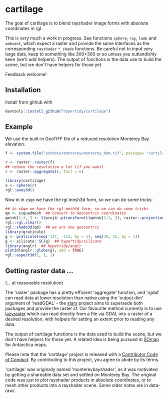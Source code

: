 
<!-- README.md is generated from README.Rmd. Please edit that file -->
cartilage
=========

The goal of cartilage is to blend rayshader image forms with absolute coordinates in rgl.

This is very much a work in progress. See functions `sphere`, `ray`, `lamb` and `ambient`, which expect a raster and provide the same interfaces as the corresponding `rayshader` `*_shade` functions. Be careful not to input very large data, keep to something like 300\*300 or so unless you outlandishly keen (we'll add helpers). The output of functions is the data use to build the scene, but we don't have helpers for those yet.

Feedback welcome!

Installation
------------

Install from github with

``` r
devtools::install_github("hypertidy/cartilage")
```

Example
-------

We use the built-in GeoTIFF file of a reduced resolution Monterey Bay elevation.

``` r
f <- system.file("extdata/monterey/monterey_dem.tif", package= "cartilage")

r <- raster::raster(f)
## reduce the resolution a lot (if you want)
r <- raster::aggregate(r, fact = 6)

library(cartilage)
x <- sphere(r)
rgl::axes3d()
```

Now in in `x$qm` we have the rgl mesh3d form, so we can do some tricks:

``` r
## in x$qm we have the rgl mesh3d form, so we can do some tricks
qm <- x$quadmesh  ## convert to Geocentric coordinates
qm$vb[1:3, ] <- t(proj4::ptransform(t(qm$vb[1:3, ]), raster::projection(r), "+proj=geocent +datum=WGS84"))
rgl::rgl.clear()  
rgl::shade3d(qm)  ## we are now geocentric
library(graticule)
g <- graticule(seq(-127, -113, by = 1), seq(30, 42, by = 1))
g <- silicate::SC(g)  ## hypertidy/silicate
library(anglr)  ## hypertidy/anglr
plot3d(anglr::globe(g), add = TRUE)
rgl::aspect3d(1, 1, 1)
```

Getting raster data ...
-----------------------

(... at reasonable resolution)

The 'raster' package has a pretty efficient 'aggregate' function, and 'rgdal' can read data at lower resolution than native using the 'output.dim' argument of 'readGDAL' - the [stars](https://github.com/r-spatial/stars.git) project aims to supersede both packages and provide the raster sf. Our favourite method currently is to use [lazyraster](https://github.com/hypertidy/lazyraster.git) which can read directly from a file via GDAL into a raster of a desired resolution, with helpers for setting an extent prior to reading any data.

The output of cartilage functions is the data used to build the scene, but we don't have helpers for those yet. A related idea is being pursued in [SOmap](https://github.com/Maschette/SOmap.git) for Antarctica maps.

Please note that the 'cartilage' project is released with a [Contributor Code of Conduct](CODE_OF_CONDUCT.md). By contributing to this project, you agree to abide by its terms.

'cartilage' was originally named 'montereybayshader', as it was motivated by getting a shareable data set and settled on Monterey Bay. The original code was just to plot rayshader products in absolute coordinates, or to mesh other products into a rayshader scene. Some older notes are in data-raw/.
